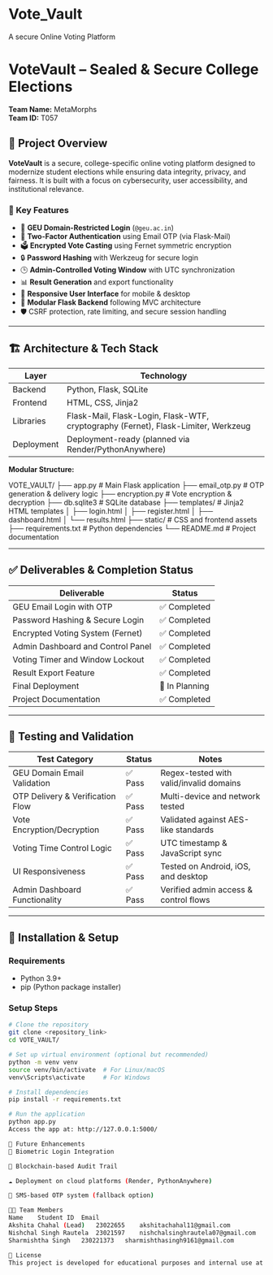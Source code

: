 # Vote_Vault
A secure Online Voting Platform
# VoteVault – Sealed & Secure College Elections

**Team Name:** MetaMorphs  
**Team ID:** T057  

## 📌 Project Overview

**VoteVault** is a secure, college-specific online voting platform designed to modernize student elections while ensuring data integrity, privacy, and fairness. It is built with a focus on cybersecurity, user accessibility, and institutional relevance.

### 🎯 Key Features

- 🔐 **GEU Domain-Restricted Login** (`@geu.ac.in`)
- 📧 **Two-Factor Authentication** using Email OTP (via Flask-Mail)
- 🗳️ **Encrypted Vote Casting** using Fernet symmetric encryption
- 🔒 **Password Hashing** with Werkzeug for secure login
- 🕒 **Admin-Controlled Voting Window** with UTC synchronization
- 📊 **Result Generation** and export functionality
- 📱 **Responsive User Interface** for mobile & desktop
- 🧩 **Modular Flask Backend** following MVC architecture
- 🛡️ CSRF protection, rate limiting, and secure session handling

---

## 🏗️ Architecture & Tech Stack

| Layer        | Technology                             |
|--------------|-----------------------------------------|
| Backend      | Python, Flask, SQLite                   |
| Frontend     | HTML, CSS, Jinja2                       |
| Libraries    | Flask-Mail, Flask-Login, Flask-WTF, cryptography (Fernet), Flask-Limiter, Werkzeug |
| Deployment   | Deployment-ready (planned via Render/PythonAnywhere) |

**Modular Structure:**

VOTE_VAULT/
├── app.py # Main Flask application
├── email_otp.py # OTP generation & delivery logic
├── encryption.py # Vote encryption & decryption
├── db.sqlite3 # SQLite database
├── templates/ # Jinja2 HTML templates
│ ├── login.html
│ ├── register.html
│ ├── dashboard.html
│ └── results.html
├── static/ # CSS and frontend assets
├── requirements.txt # Python dependencies
└── README.md # Project documentation

---

## ✅ Deliverables & Completion Status

| Deliverable                                 | Status     |
|--------------------------------------------|------------|
| GEU Email Login with OTP                   | ✅ Completed |
| Password Hashing & Secure Login            | ✅ Completed |
| Encrypted Voting System (Fernet)           | ✅ Completed |
| Admin Dashboard and Control Panel          | ✅ Completed |
| Voting Timer and Window Lockout            | ✅ Completed |
| Result Export Feature                      | ✅ Completed |
| Final Deployment                           | 🚧 In Planning |
| Project Documentation                      | ✅ Completed |

---

## 🧪 Testing and Validation

| Test Category                        | Status | Notes                                   |
|-------------------------------------|--------|-----------------------------------------|
| GEU Domain Email Validation         | ✅ Pass | Regex-tested with valid/invalid domains |
| OTP Delivery & Verification Flow    | ✅ Pass | Multi-device and network tested         |
| Vote Encryption/Decryption          | ✅ Pass | Validated against AES-like standards    |
| Voting Time Control Logic           | ✅ Pass | UTC timestamp & JavaScript sync         |
| UI Responsiveness                   | ✅ Pass | Tested on Android, iOS, and desktop     |
| Admin Dashboard Functionality       | ✅ Pass | Verified admin access & control flows   |

---

## 🔧 Installation & Setup

### Requirements

- Python 3.9+
- pip (Python package installer)

### Setup Steps

```bash
# Clone the repository
git clone <repository_link>
cd VOTE_VAULT/

# Set up virtual environment (optional but recommended)
python -m venv venv
source venv/bin/activate  # For Linux/macOS
venv\Scripts\activate     # For Windows

# Install dependencies
pip install -r requirements.txt

# Run the application
python app.py
Access the app at: http://127.0.0.1:5000/

🚀 Future Enhancements
🔐 Biometric Login Integration

📜 Blockchain-based Audit Trail

☁️ Deployment on cloud platforms (Render, PythonAnywhere)

📨 SMS-based OTP system (fallback option)

👨‍💻 Team Members
Name	Student ID	Email
Akshita Chahal (Lead)	23022655	akshitachahal11@gmail.com
Nishchal Singh Rautela	23021597	nishchalsinghrautela07@gmail.com
Sharmishtha Singh	230221373	sharmishthasingh9161@gmail.com

📄 License
This project is developed for educational purposes and internal use at Graphic Era University. All rights reserved by the authors.


